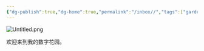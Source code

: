 ```yaml
---
{"dg-publish":true,"dg-home":true,"permalink":"/inbox//","tags":["gardenEntry"],"dgPassFrontmatter":true}
---
```



![Untitled.png](https://obs-1304132369.cos.ap-nanjing.myqcloud.com/OBtupian/Untitled.png)


欢迎来到我的数字花园。